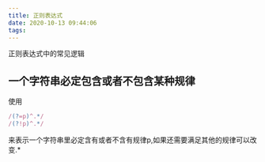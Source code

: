 ```yaml
---
title: 正则表达式
date: 2020-10-13 09:44:06
tags:
---
```


正则表达式中的常见逻辑
<!-- more -->

## 一个字符串必定包含或者不包含某种规律

使用

```js
/(?=p)^.*/
/(?!p)^.*/
```

来表示一个字符串里必定含有或者不含有规律p,如果还需要满足其他的规律可以改变.*
